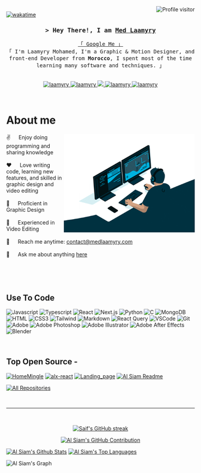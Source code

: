 <a href="https://komarev.com/ghpvc/?username=laamyry">
  <img align="right" src="https://komarev.com/ghpvc/?username=laamyry&label=Visitors&color=0e75b6&style=flat" alt="Profile visitor" />
</a>

[![wakatime](https://wakatime.com/badge/user/eebb3dd8-d9b2-40de-9b88-6fd6cac99dbc.svg)](https://wakatime.com/@eebb3dd8-d9b2-40de-9b88-6fd6cac99dbc)

<!-- Intro  -->
<h3 align="center">
        <samp>&gt; Hey There!, I am
                <b><a target="_blank" href="https://laamyry.com">Med Laamyry</a></b>
        </samp>
</h3>

<p align="center"> 
  <samp>
    <a href="https://www.google.com/search?q=med+laamyry">「 Google Me 」</a>
    <br>
    「 I'm Laamyry Mohamed, I'm a Graphic & Motion Designer, and front-end Developer from <b>Morocco</b>, I spent most of the time learning many software and techniques. 」
    <br>
    <br>
  </samp>
</p>

<p align="center">
 <a href="https://medlaamyry.com" target="blank">
  <img src="https://img.shields.io/badge/Website-DC143C?style=for-the-badge&logo=medium&logoColor=white" alt="laamyry" />
 </a>
 <a href="https://linkedin.com/in/medlaamyry" target="_blank">
  <img src="https://img.shields.io/badge/LinkedIn-0077B5?style=for-the-badge&logo=linkedin&logoColor=white" alt="laamyry"/>
 </a>
 <!-- <a href="https://dev.to/laamyry" target="_blank">
  <img src="https://img.shields.io/badge/dev.to-0A0A0A?style=for-the-badge&logo=dev.to&logoColor=white" alt="laamyry" />
 </a> -->
 <a href="https://twitter.com/medlaamyry" target="_blank">
  <img src="https://img.shields.io/badge/Twitter-1DA1F2?style=for-the-badge&logo=twitter&logoColor=white" />
 </a>
 <a href="https://instagram.com/medlaamyry" target="_blank">
  <img src="https://img.shields.io/badge/Instagram-fe4164?style=for-the-badge&logo=instagram&logoColor=white" alt="laamyry" />
 </a> 
 <a href="https://facebook.com/medlaamyry" target="_blank">
  <img src="https://img.shields.io/badge/Facebook-20BEFF?&style=for-the-badge&logo=facebook&logoColor=white" alt="laamyry"  />
  </a> 
</p>
<br />

<!-- About Section -->

# About me

<p>
<img align="right" width="350" src="./programmer.gif" alt="Coding gif" />

✌️ &emsp; Enjoy doing programming and sharing knowledge <br/><br/>
❤️ &emsp; Love writing code, learning new features, and skilled in graphic design and video editing<br/><br/>
🎨 &emsp; Proficient in Graphic Design<br/><br/>
🎥 &emsp; Experienced in Video Editing<br/><br/>
📧 &emsp; Reach me anytime: contact@medlaamyry.com<br/><br/>
💬 &emsp; Ask me about anything [here](https://github.com/laamyry/laamyry/issues)

</p>

<br/>
<br/>
<br/>

## Use To Code

![Javascript](https://img.shields.io/badge/Javascript-F0DB4F?style=for-the-badge&labelColor=black&logo=javascript&logoColor=F0DB4F)
![Typescript](https://img.shields.io/badge/Typescript-007acc?style=for-the-badge&labelColor=black&logo=typescript&logoColor=007acc)
![React](https://img.shields.io/badge/-React-61DBFB?style=for-the-badge&labelColor=black&logo=react&logoColor=61DBFB)
![Next.js](https://img.shields.io/badge/next.js-000000?style=for-the-badge&logo=nextdotjs&logoColor=white)
![Python](https://img.shields.io/badge/python-3670A0?style=for-the-badge&logo=python&logoColor=ffdd54)
![C](https://img.shields.io/badge/c-%2300599C.svg?style=for-the-badge&logo=c&logoColor=white)
![MongoDB](https://img.shields.io/badge/MongoDB-4EA94B?style=for-the-badge&logo=mongodb&logoColor=white)
![HTML](https://img.shields.io/badge/HTML5-E34F26?style=for-the-badge&logo=html5&logoColor=white)
![CSS3](https://img.shields.io/badge/CSS3-1572B6?style=for-the-badge&logo=css3&logoColor=white)
![Tailwind](https://img.shields.io/badge/Tailwind_CSS-092749?style=for-the-badge&logo=tailwindcss&logoColor=06B6D4&labelColor=000000)
![Markdown](https://img.shields.io/badge/Markdown-000000?style=for-the-badge&logo=markdown&logoColor=white)
![React Query](https://img.shields.io/badge/-React_Query-FF4154?style=for-the-badge&logo=react%20query&logoColor=white)
![VSCode](https://img.shields.io/badge/Visual_Studio-0078d7?style=for-the-badge&logo=visual%20studio&logoColor=white)
![Git](https://img.shields.io/badge/Git-F05032?style=for-the-badge&logo=git&logoColor=white)
![Adobe](https://img.shields.io/badge/adobe-%23FF0000.svg?style=for-the-badge&logo=adobe&logoColor=white)
![Adobe Photoshop](https://img.shields.io/badge/adobe%20photoshop-%2331A8FF.svg?style=for-the-badge&logo=adobe%20photoshop&logoColor=white)
![Adobe Illustrator](https://img.shields.io/badge/adobe%20illustrator-%23FF9A00.svg?style=for-the-badge&logo=adobe%20illustrator&logoColor=white)
![Adobe After Effects](https://img.shields.io/badge/Adobe%20After%20Effects-9999FF.svg?style=for-the-badge&logo=Adobe%20After%20Effects&logoColor=white)
![Blender](https://img.shields.io/badge/blender-%23F5792A.svg?style=for-the-badge&logo=blender&logoColor=white)

<br/>

## Top Open Source -

[![HomeMingle](https://github-readme-stats.vercel.app/api/pin/?username=laamyry&repo=HomeMingle&border_color=7F3FBF&bg_color=0D1117&title_color=C9D1D9&text_color=8B949E&icon_color=7F3FBF)](https://github.com/laamyry/HomeMingle)
[![alx-react](https://github-readme-stats.vercel.app/api/pin/?username=laamyry&repo=alx-react&border_color=7F3FBF&bg_color=0D1117&title_color=C9D1D9&text_color=8B949E&icon_color=7F3FBF)](https://github.com/laamyry/alx-react)
[![Landing_page](https://github-readme-stats.vercel.app/api/pin/?username=laamyry&repo=Landing_page&border_color=7F3FBF&bg_color=0D1117&title_color=C9D1D9&text_color=8B949E&icon_color=7F3FBF)](https://github.com/laamyry/web-projects)
[![Al Siam Readme](https://github-readme-stats.vercel.app/api/pin/?username=laamyry&repo=laamyry&border_color=7F3FBF&bg_color=0D1117&title_color=C9D1D9&text_color=8B949E&icon_color=7F3FBF)](https://github.com/laamyry/laamyry)

<p align="left">
  <a href="https://github.com/laamyry?tab=repositories" target="_blank"><img alt="All Repositories" title="All Repositories" src="https://img.shields.io/badge/-All%20Repos-2962FF?style=for-the-badge&logo=koding&logoColor=white"/></a>
</p>

<br/>
<hr/>
<br/>

<p align="center">
  <a href="https://github.com/laamyry">
    <img src="https://github-readme-streak-stats.herokuapp.com/?user=laamyry&theme=radical&border=7F3FBF&background=0D1117" alt="Saif's GitHub streak"/>
  </a>
</p>

<p align="center">
  <a href="https://github.com/laamyry">
    <img src="https://github-profile-summary-cards.vercel.app/api/cards/profile-details?username=laamyry&theme=radical" alt="Al Siam's GitHub Contribution"/>
  </a>
</p>

<a> 
    <a href="https://github.com/laamyry"><img alt="Al Siam's Github Stats" src="https://denvercoder1-github-readme-stats.vercel.app/api?username=laamyry&show_icons=true&count_private=true&theme=react&border_color=7F3FBF&bg_color=0D1117&title_color=F85D7F&icon_color=F8D866" height="192px" width="49.5%"/></a>
  <a href="https://github.com/laamyry"><img alt="Al Siam's Top Languages" src="https://denvercoder1-github-readme-stats.vercel.app/api/top-langs/?username=laamyry&langs_count=8&layout=compact&theme=react&border_color=7F3FBF&bg_color=0D1117&title_color=F85D7F&icon_color=F8D866" height="192px" width="49.5%"/></a>
  <br/>
</a>

![Al Siam's Graph](https://github-readme-activity-graph.vercel.app/graph?username=laamyry&custom_title=Al%20Siam's%20GitHub%20Activity%20Graph&bg_color=0D1117&color=7F3FBF&line=7F3FBF&point=7F3FBF&area_color=FFFFFF&title_color=FFFFFF&area=true)
